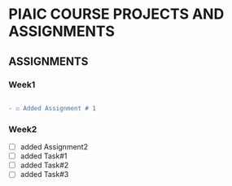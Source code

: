 # PIAIC COURSE PROJECTS AND ASSIGNMENTS
## **ASSIGNMENTS**
### **Week1**
```diff

- ☑️ Added Assignment # 1
```
### **Week2**
- [ ] added Assignment2
- [ ] added Task#1
- [ ] added Task#2
- [ ] added Task#3
